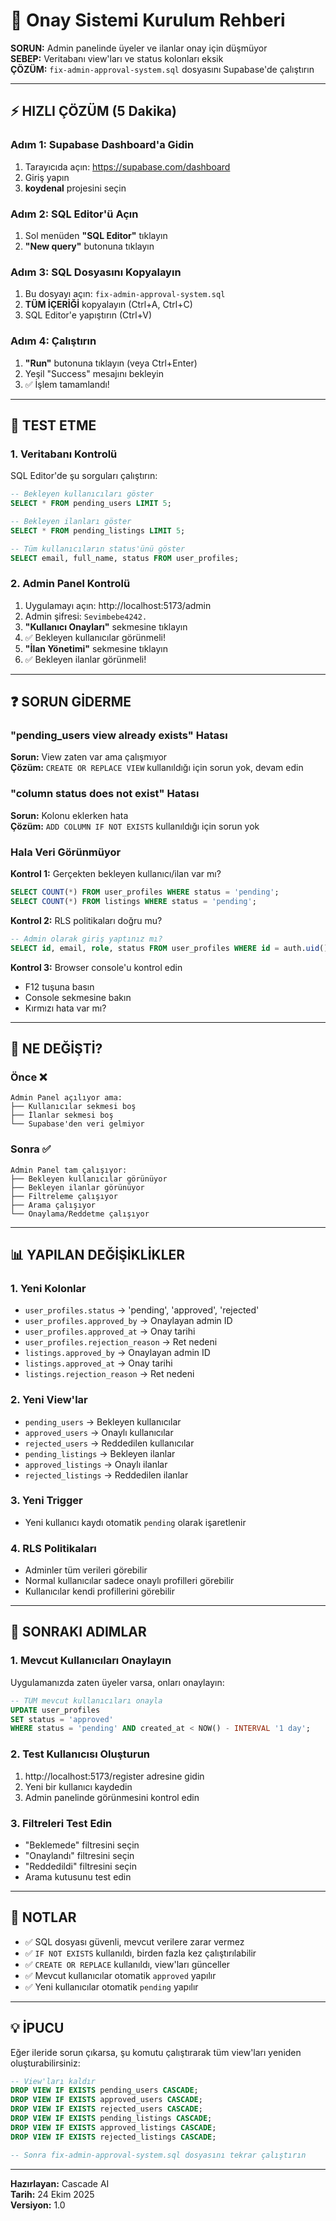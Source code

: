 # 🔧 Onay Sistemi Kurulum Rehberi

**SORUN:** Admin panelinde üyeler ve ilanlar onay için düşmüyor  
**SEBEP:** Veritabanı view'ları ve status kolonları eksik  
**ÇÖZÜM:** `fix-admin-approval-system.sql` dosyasını Supabase'de çalıştırın

---

## ⚡ HIZLI ÇÖZÜM (5 Dakika)

### Adım 1: Supabase Dashboard'a Gidin
1. Tarayıcıda açın: https://supabase.com/dashboard
2. Giriş yapın
3. **koydenal** projesini seçin

### Adım 2: SQL Editor'ü Açın
1. Sol menüden **"SQL Editor"** tıklayın
2. **"New query"** butonuna tıklayın

### Adım 3: SQL Dosyasını Kopyalayın
1. Bu dosyayı açın: `fix-admin-approval-system.sql`
2. **TÜM İÇERİĞİ** kopyalayın (Ctrl+A, Ctrl+C)
3. SQL Editor'e yapıştırın (Ctrl+V)

### Adım 4: Çalıştırın
1. **"Run"** butonuna tıklayın (veya Ctrl+Enter)
2. Yeşil "Success" mesajını bekleyin
3. ✅ İşlem tamamlandı!

---

## 🧪 TEST ETME

### 1. Veritabanı Kontrolü
SQL Editor'de şu sorguları çalıştırın:

```sql
-- Bekleyen kullanıcıları göster
SELECT * FROM pending_users LIMIT 5;

-- Bekleyen ilanları göster
SELECT * FROM pending_listings LIMIT 5;

-- Tüm kullanıcıların status'ünü göster
SELECT email, full_name, status FROM user_profiles;
```

### 2. Admin Panel Kontrolü
1. Uygulamayı açın: http://localhost:5173/admin
2. Admin şifresi: `Sevimbebe4242.`
3. **"Kullanıcı Onayları"** sekmesine tıklayın
4. ✅ Bekleyen kullanıcılar görünmeli!
5. **"İlan Yönetimi"** sekmesine tıklayın
6. ✅ Bekleyen ilanlar görünmeli!

---

## ❓ SORUN GİDERME

### "pending_users view already exists" Hatası
**Sorun:** View zaten var ama çalışmıyor  
**Çözüm:** `CREATE OR REPLACE VIEW` kullanıldığı için sorun yok, devam edin

### "column status does not exist" Hatası
**Sorun:** Kolonu eklerken hata  
**Çözüm:** `ADD COLUMN IF NOT EXISTS` kullanıldığı için sorun yok

### Hala Veri Görünmüyor
**Kontrol 1:** Gerçekten bekleyen kullanıcı/ilan var mı?
```sql
SELECT COUNT(*) FROM user_profiles WHERE status = 'pending';
SELECT COUNT(*) FROM listings WHERE status = 'pending';
```

**Kontrol 2:** RLS politikaları doğru mu?
```sql
-- Admin olarak giriş yaptınız mı?
SELECT id, email, role, status FROM user_profiles WHERE id = auth.uid();
```

**Kontrol 3:** Browser console'u kontrol edin
- F12 tuşuna basın
- Console sekmesine bakın
- Kırmızı hata var mı?

---

## 🎯 NE DEĞİŞTİ?

### Önce ❌
```
Admin Panel açılıyor ama:
├── Kullanıcılar sekmesi boş
├── İlanlar sekmesi boş  
└── Supabase'den veri gelmiyor
```

### Sonra ✅
```
Admin Panel tam çalışıyor:
├── Bekleyen kullanıcılar görünüyor
├── Bekleyen ilanlar görünüyor
├── Filtreleme çalışıyor
├── Arama çalışıyor
└── Onaylama/Reddetme çalışıyor
```

---

## 📊 YAPILAN DEĞİŞİKLİKLER

### 1. Yeni Kolonlar
- `user_profiles.status` → 'pending', 'approved', 'rejected'
- `user_profiles.approved_by` → Onaylayan admin ID
- `user_profiles.approved_at` → Onay tarihi
- `user_profiles.rejection_reason` → Ret nedeni
- `listings.approved_by` → Onaylayan admin ID
- `listings.approved_at` → Onay tarihi
- `listings.rejection_reason` → Ret nedeni

### 2. Yeni View'lar
- `pending_users` → Bekleyen kullanıcılar
- `approved_users` → Onaylı kullanıcılar
- `rejected_users` → Reddedilen kullanıcılar
- `pending_listings` → Bekleyen ilanlar
- `approved_listings` → Onaylı ilanlar
- `rejected_listings` → Reddedilen ilanlar

### 3. Yeni Trigger
- Yeni kullanıcı kaydı otomatik `pending` olarak işaretlenir

### 4. RLS Politikaları
- Adminler tüm verileri görebilir
- Normal kullanıcılar sadece onaylı profilleri görebilir
- Kullanıcılar kendi profillerini görebilir

---

## 🚀 SONRAKI ADIMLAR

### 1. Mevcut Kullanıcıları Onaylayın
Uygulamanızda zaten üyeler varsa, onları onaylayın:
```sql
-- TÜM mevcut kullanıcıları onayla
UPDATE user_profiles 
SET status = 'approved' 
WHERE status = 'pending' AND created_at < NOW() - INTERVAL '1 day';
```

### 2. Test Kullanıcısı Oluşturun
1. http://localhost:5173/register adresine gidin
2. Yeni bir kullanıcı kaydedin
3. Admin panelinde görünmesini kontrol edin

### 3. Filtreleri Test Edin
- "Beklemede" filtresini seçin
- "Onaylandı" filtresini seçin
- "Reddedildi" filtresini seçin
- Arama kutusunu test edin

---

## 📝 NOTLAR

- ✅ SQL dosyası güvenli, mevcut verilere zarar vermez
- ✅ `IF NOT EXISTS` kullanıldı, birden fazla kez çalıştırılabilir
- ✅ `CREATE OR REPLACE` kullanıldı, view'ları günceller
- ✅ Mevcut kullanıcılar otomatik `approved` yapılır
- ✅ Yeni kullanıcılar otomatik `pending` yapılır

---

## 💡 İPUCU

Eğer ileride sorun çıkarsa, şu komutu çalıştırarak tüm view'ları yeniden oluşturabilirsiniz:

```sql
-- View'ları kaldır
DROP VIEW IF EXISTS pending_users CASCADE;
DROP VIEW IF EXISTS approved_users CASCADE;
DROP VIEW IF EXISTS rejected_users CASCADE;
DROP VIEW IF EXISTS pending_listings CASCADE;
DROP VIEW IF EXISTS approved_listings CASCADE;
DROP VIEW IF EXISTS rejected_listings CASCADE;

-- Sonra fix-admin-approval-system.sql dosyasını tekrar çalıştırın
```

---

**Hazırlayan:** Cascade AI  
**Tarih:** 24 Ekim 2025  
**Versiyon:** 1.0

